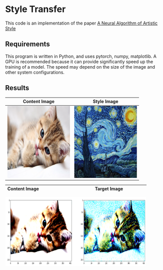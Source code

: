 # Style Transfer 
This code is an implementation of the paper [A Neural Algorithm of Artistic Style](https://arxiv.org/pdf/1508.06576.pdf)

## Requirements
This program is written in Python, and uses pytorch, numpy, matplotlib.
A GPU is recommended because it can provide significantly speed up the training of a model. The speed may depend on the size of the image and other system configurations.

## Results

| Content Image             |  Style Image |
:-------------------------:|:-------------------------:
<img src = "https://github.com/HarshRangwala/NeuralNetworkProjects/blob/master/Style%20Transfer%20with%20PyTorch/cat.jpeg" width = "200" height = "230"> | <img src = "https://github.com/HarshRangwala/NeuralNetworkProjects/blob/master/Style%20Transfer%20with%20PyTorch/starry_night.jpg" width = "200" height = "230">

|Content Image           &nbsp; &nbsp; &nbsp; &nbsp; &nbsp; &nbsp; &nbsp; &nbsp; &nbsp; &nbsp; &nbsp; &nbsp; &nbsp; |&nbsp; &nbsp; &nbsp; &nbsp; &nbsp; &nbsp; &nbsp; &nbsp; &nbsp;          Target Image         &nbsp; &nbsp; &nbsp; &nbsp; &nbsp; &nbsp; &nbsp; &nbsp; &nbsp;   |
:-------------------------:|:-------------------------:
<img src = "https://github.com/HarshRangwala/NeuralNetworkProjects/blob/master/Style%20Transfer%20with%20PyTorch/2020-04-22.png" width = "450" height = "220"> 
